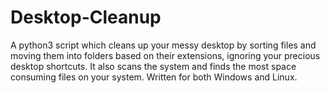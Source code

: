 # Desktop-Cleanup
A python3 script which cleans up your messy desktop by sorting files and moving them into folders based on their extensions, ignoring your precious desktop shortcuts. It also scans the system and finds the most space consuming files on your system.
Written for both Windows and Linux.
